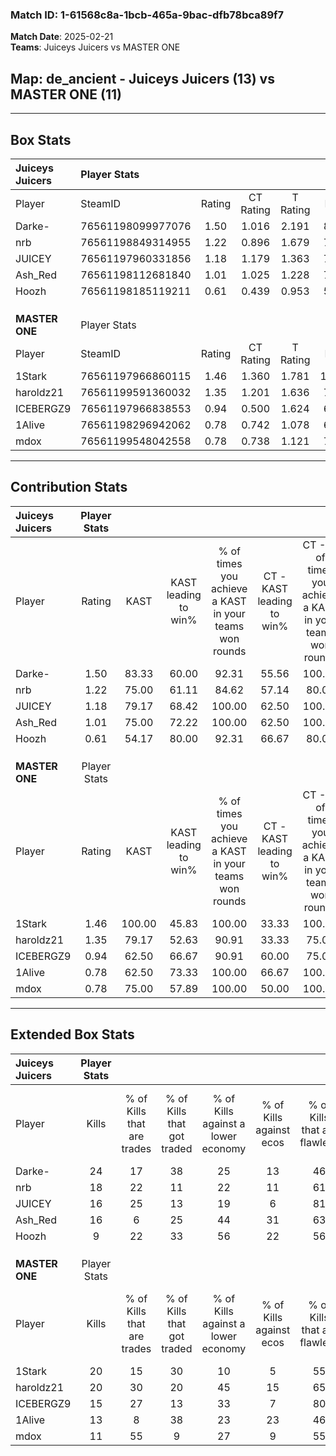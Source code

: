 ### Match ID: 1-61568c8a-1bcb-465a-9bac-dfb78bca89f7  
**Match Date**: 2025-02-21  
**Teams**: Juiceys Juicers vs MASTER ONE  

## **Map**: de_ancient - Juiceys Juicers (13) vs MASTER ONE (11)  
---  

## Box Stats  

| **Juiceys Juicers** | Player Stats      |        |           |          |        |       |       |         |        |      |     |
| :- | :- | :-: | :-: | :-: | :-: | :-: | :-: | :-: | :-: | :-: | :-: |
| Player              | SteamID           | Rating | CT Rating | T Rating |  KAST  |  ADR  | Kills | Assists | Deaths | K/D  | HS% |
| Darke-              | 76561198099977076 |  1.50  |   1.016   |  2.191   | 83.33  | 107.1 |  24   |    6    |   18   | 1.33 | 45  |
| nrb                 | 76561198849314955 |  1.22  |   0.896   |  1.679   | 75.00  | 74.9  |  18   |    3    |   13   | 1.38 | 55  |
| JUICEY              | 76561197960331856 |  1.18  |   1.179   |  1.363   | 79.17  | 87.4  |  16   |   10    |   16   | 1.00 | 37  |
| Ash_Red             | 76561198112681840 |  1.01  |   1.025   |  1.228   | 75.00  | 69.2  |  16   |    1    |   18   | 0.89 | 37  |
| Hoozh               | 76561198185119211 |  0.61  |   0.439   |  0.953   | 54.17  | 46.4  |   9   |    4    |   15   | 0.60 | 66  |
|                     |                   |        |           |          |        |       |       |         |        |      |     |
|                     |                   |        |           |          |        |       |       |         |        |      |     |
|                     |                   |        |           |          |        |       |       |         |        |      |     |
| **MASTER ONE**      | Player Stats      |        |           |          |        |       |       |         |        |      |     |
| Player              | SteamID           | Rating | CT Rating | T Rating |  KAST  |  ADR  | Kills | Assists | Deaths | K/D  | HS% |
| 1Stark              | 76561197966860115 |  1.46  |   1.360   |  1.781   | 100.00 | 81.2  |  20   |    6    |   15   | 1.33 | 50  |
| haroldz21           | 76561199591360032 |  1.35  |   1.201   |  1.636   | 79.17  | 84.3  |  20   |    2    |   13   | 1.54 | 50  |
| ICEBERGZ9           | 76561197966838553 |  0.94  |   0.500   |  1.624   | 62.50  | 81.9  |  15   |    5    |   18   | 0.83 | 46  |
| 1Alive              | 76561198296942062 |  0.78  |   0.742   |  1.078   | 62.50  | 65.7  |  13   |    6    |   20   | 0.65 | 53  |
| mdox                | 76561199548042558 |  0.78  |   0.738   |  1.121   | 75.00  | 49.4  |  11   |    4    |   18   | 0.61 | 72  |
---  

## Contribution Stats  

| **Juiceys Juicers** | Player Stats |        |                      |                                                        |                           |                                                             |                          |                                                            |
| :- | :-: | :-: | :-: | :-: | :-: | :-: | :-: | :-: |
| Player              |    Rating    |  KAST  | KAST leading to win% | % of times you achieve a KAST in your teams won rounds | CT - KAST leading to win% | CT - % of times you achieve a KAST in your teams won rounds | T - KAST leading to win% | T - % of times you achieve a KAST in your teams won rounds |
| Darke-              |     1.50     | 83.33  |        60.00         |                         92.31                          |           55.56           |                           100.00                            |          63.64           |                           87.50                            |
| nrb                 |     1.22     | 75.00  |        61.11         |                         84.62                          |           57.14           |                            80.00                            |          63.64           |                           87.50                            |
| JUICEY              |     1.18     | 79.17  |        68.42         |                         100.00                         |           62.50           |                           100.00                            |          72.73           |                           100.00                           |
| Ash_Red             |     1.01     | 75.00  |        72.22         |                         100.00                         |           62.50           |                           100.00                            |          80.00           |                           100.00                           |
| Hoozh               |     0.61     | 54.17  |        80.00         |                         92.31                          |           66.67           |                            80.00                            |          88.89           |                           100.00                           |
|                     |              |        |                      |                                                        |                           |                                                             |                          |                                                            |
|                     |              |        |                      |                                                        |                           |                                                             |                          |                                                            |
|                     |              |        |                      |                                                        |                           |                                                             |                          |                                                            |
| **MASTER ONE**      | Player Stats |        |                      |                                                        |                           |                                                             |                          |                                                            |
| Player              |    Rating    |  KAST  | KAST leading to win% | % of times you achieve a KAST in your teams won rounds | CT - KAST leading to win% | CT - % of times you achieve a KAST in your teams won rounds | T - KAST leading to win% | T - % of times you achieve a KAST in your teams won rounds |
| 1Stark              |     1.46     | 100.00 |        45.83         |                         100.00                         |           33.33           |                           100.00                            |          58.33           |                           100.00                           |
| haroldz21           |     1.35     | 79.17  |        52.63         |                         90.91                          |           33.33           |                            75.00                            |          70.00           |                           100.00                           |
| ICEBERGZ9           |     0.94     | 62.50  |        66.67         |                         90.91                          |           60.00           |                            75.00                            |          70.00           |                           100.00                           |
| 1Alive              |     0.78     | 62.50  |        73.33         |                         100.00                         |           66.67           |                           100.00                            |          77.78           |                           100.00                           |
| mdox                |     0.78     | 75.00  |        57.89         |                         100.00                         |           50.00           |                           100.00                            |          63.64           |                           100.00                           |
---  

## Extended Box Stats  

| **Juiceys Juicers** | Player Stats |                            |                            |                                    |                         |                              |                                 |        |                             |                                     |                          |                               |                            |
| :- | :-: | :-: | :-: | :-: | :-: | :-: | :-: | :-: | :-: | :-: | :-: | :-: | :-: |
| Player              |    Kills     | % of Kills that are trades | % of Kills that got traded | % of Kills against a lower economy | % of Kills against ecos | % of Kills that are flawless | % of Kills that are close duels | Deaths | % of Deaths that get traded | % of Deaths against a lower economy | % of Deaths against ecos | % of Deaths that are flawless | % of Deaths that are close |
| Darke-              |      24      |             17             |             38             |                 25                 |           13            |              46              |                4                |   18   |             22              |                 17                  |            6             |              61               |             6              |
| nrb                 |      18      |             22             |             11             |                 22                 |           11            |              61              |               17                |   13   |             23              |                 15                  |            8             |              54               |             0              |
| JUICEY              |      16      |             25             |             13             |                 19                 |            6            |              81              |                0                |   16   |             31              |                 19                  |            13            |              44               |             13             |
| Ash_Red             |      16      |             6              |             25             |                 44                 |           31            |              63              |                6                |   18   |             28              |                 17                  |            6             |              67               |             0              |
| Hoozh               |      9       |             22             |             33             |                 56                 |           22            |              56              |                0                |   15   |              7              |                  7                  |            7             |              73               |             7              |
|                     |              |                            |                            |                                    |                         |                              |                                 |        |                             |                                     |                          |                               |                            |
|                     |              |                            |                            |                                    |                         |                              |                                 |        |                             |                                     |                          |                               |                            |
|                     |              |                            |                            |                                    |                         |                              |                                 |        |                             |                                     |                          |                               |                            |
| **MASTER ONE**      | Player Stats |                            |                            |                                    |                         |                              |                                 |        |                             |                                     |                          |                               |                            |
| Player              |    Kills     | % of Kills that are trades | % of Kills that got traded | % of Kills against a lower economy | % of Kills against ecos | % of Kills that are flawless | % of Kills that are close duels | Deaths | % of Deaths that get traded | % of Deaths against a lower economy | % of Deaths against ecos | % of Deaths that are flawless | % of Deaths that are close |
| 1Stark              |      20      |             15             |             30             |                 10                 |            5            |              55              |                5                |   15   |             27              |                 20                  |            7             |              60               |             7              |
| haroldz21           |      20      |             30             |             20             |                 45                 |           15            |              65              |                5                |   13   |             23              |                  8                  |            8             |              77               |             8              |
| ICEBERGZ9           |      15      |             27             |             13             |                 33                 |            7            |              80              |                7                |   18   |             11              |                 11                  |            11            |              61               |             0              |
| 1Alive              |      13      |             8              |             38             |                 23                 |           23            |              46              |                8                |   20   |             30              |                 15                  |            10            |              50               |             10             |
| mdox                |      11      |             55             |             9              |                 27                 |            9            |              55              |                0                |   18   |             28              |                  6                  |            6             |              61               |             6              |
